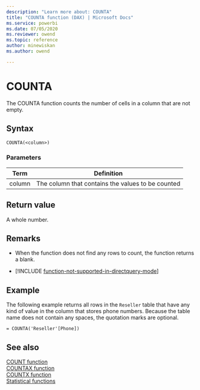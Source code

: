 ```yaml
---
description: "Learn more about: COUNTA"
title: "COUNTA function (DAX) | Microsoft Docs"
ms.service: powerbi 
ms.date: 07/05/2020
ms.reviewer: owend
ms.topic: reference
author: minewiskan
ms.author: owend

---
```

# COUNTA

The COUNTA function counts the number of cells in a column that are not empty.  
  
## Syntax  
  
```dax
COUNTA(<column>)  
```
  
### Parameters
  
|Term|Definition|  
|--------|--------------|  
|column|The column that contains the values to be counted|  
  
## Return value

A whole number.  
  
## Remarks  
  
- When the function does not find any rows to count, the function returns a blank.

- [!INCLUDE [function-not-supported-in-directquery-mode](includes/function-not-supported-in-directquery-mode.md)]
  
## Example

The following example returns all rows in the `Reseller` table that have any kind of value in the column that stores phone numbers. Because the table name does not contain any spaces, the quotation marks are optional.  
  
```dax
= COUNTA('Reseller'[Phone])  
```
  
## See also

[COUNT function](count-function-dax.md)  
[COUNTAX function](countax-function-dax.md)  
[COUNTX function](countx-function-dax.md)  
[Statistical functions](statistical-functions-dax.md)  
